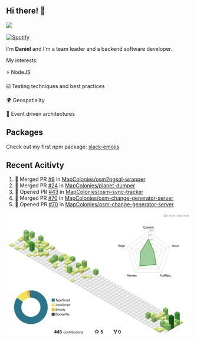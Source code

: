 ## Hi there! 👋

<p>
  <img src="https://github-readme-stats.vercel.app/api?username=syncush&theme=tokyonight">
</p>

[![Spotify](https://novatorem-rust.vercel.app/api/spotify)](https://open.spotify.com/user/syncush)

I'm **Daniel** and I'm a team leader and a backend software developer.

My interests:

⚡ NodeJS

☑️ Testing techniques and best practices

🌍 Geospatiality

🧠 Event driven architectures

## Packages
Check out my first npm package: [slack-emojis](https://www.npmjs.com/package/slack-emojis)

## Recent Acitivty
<!--START_SECTION:activity-->
1. 🎉 Merged PR [#9](https://github.com/MapColonies/osm2pgsql-wrapper/pull/9) in [MapColonies/osm2pgsql-wrapper](https://github.com/MapColonies/osm2pgsql-wrapper)
2. 🎉 Merged PR [#24](https://github.com/MapColonies/planet-dumper/pull/24) in [MapColonies/planet-dumper](https://github.com/MapColonies/planet-dumper)
3. 💪 Opened PR [#43](https://github.com/MapColonies/osm-sync-tracker/pull/43) in [MapColonies/osm-sync-tracker](https://github.com/MapColonies/osm-sync-tracker)
4. 🎉 Merged PR [#70](https://github.com/MapColonies/osm-change-generator-server/pull/70) in [MapColonies/osm-change-generator-server](https://github.com/MapColonies/osm-change-generator-server)
5. 💪 Opened PR [#70](https://github.com/MapColonies/osm-change-generator-server/pull/70) in [MapColonies/osm-change-generator-server](https://github.com/MapColonies/osm-change-generator-server)
<!--END_SECTION:activity-->

![contrib](./profile-3d-contrib/profile-green-animate.svg)
